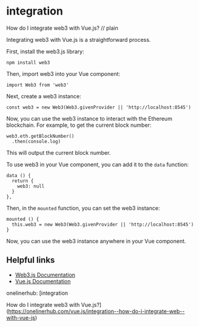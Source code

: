 # integration

How do I integrate web3 with Vue.js?
// plain

Integrating web3 with Vue.js is a straightforward process.

First, install the web3.js library:

```
npm install web3
```

Then, import web3 into your Vue component:

```
import Web3 from 'web3'
```

Next, create a web3 instance:

```
const web3 = new Web3(Web3.givenProvider || 'http://localhost:8545')
```

Now, you can use the web3 instance to interact with the Ethereum blockchain. For example, to get the current block number:

```
web3.eth.getBlockNumber()
  .then(console.log)
```

This will output the current block number.

To use web3 in your Vue component, you can add it to the `data` function:

```
data () {
  return {
    web3: null
  }
},
```

Then, in the `mounted` function, you can set the web3 instance:

```
mounted () {
  this.web3 = new Web3(Web3.givenProvider || 'http://localhost:8545')
}
```

Now, you can use the web3 instance anywhere in your Vue component.

## Helpful links
* [Web3.js Documentation](https://web3js.readthedocs.io/en/v1.2.1/)
* [Vue.js Documentation](https://vuejs.org/v2/guide/)

onelinerhub: [integration

How do I integrate web3 with Vue.js?](https://onelinerhub.com/vue.js/integration--how-do-i-integrate-web--with-vue-js)